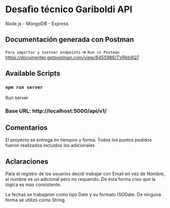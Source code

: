 # Desafìo técnico Gariboldi API 

Node.js - MongoDB - Express

## Documentación generada con Postman

`Para importar y testear endpoints` => `Run in Postman`
https://documenter.getpostman.com/view/8455986/TVRkb8Q7

## Available Scripts

### `npm run server`

Run server

### Base URL: http://localhost:5000/api/v1/


## Comentarios

El proyecto se entrega en tiempoo y forma. 
Todos los puntos pedidos fueron realizados incluidos los adicionales

## Aclaraciones

Para el registro de los usuarios decidí trabajar con Email en vez de Nombre,
el nombre es un adicional pero no requerido. De ésta forma creo que la lógica es más consistente.

La fechas se trabajaron como tipo Date y su formato ISODate. De ninguna forma se utilizó como String.
